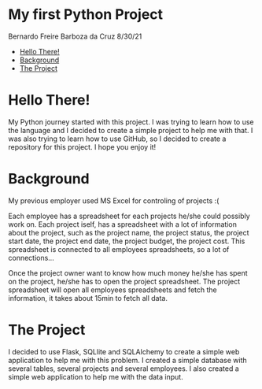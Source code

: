My first Python Project
================
Bernardo Freire Barboza da Cruz
8/30/21

- <a href="#hello-there" id="toc-hello-there">Hello There!</a>
- <a href="#background" id="toc-background">Background</a>
- <a href="#the-project" id="toc-the-project">The Project</a>

# Hello There!

My Python journey started with this project. I was trying to learn how
to use the language and I decided to create a simple project to help me
with that. I was also trying to learn how to use GitHub, so I decided to
create a repository for this project. I hope you enjoy it!

# Background

My previous employer used MS Excel for controling of projects :(

Each employee has a spreadsheet for each projects he/she could possibly
work on. Each project iself, has a spreadsheet with a lot of information
about the project, such as the project name, the project status, the
project start date, the project end date, the project budget, the
project cost. This spreadsheet is connected to all employees
spreadsheets, so a lot of connections…

Once the project owner want to know how much money he/she has spent on
the project, he/she has to open the project spreadsheet. The project
spreadsheet will open all employees spreadsheets and fetch the
information, it takes about 15min to fetch all data.

# The Project

I decided to use Flask, SQLlite and SQLAlchemy to create a simple web
application to help me with this problem. I created a simple database
with several tables, several projects and several employees. I also
created a simple web application to help me with the data input.
